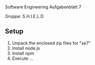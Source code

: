 Software Engineering Aufgabenblatt 7

Gruppe: S.H.I.E.L.D

Setup
-----
1. Unpack the enclosed zip files for "se7"
2. Install node.js
3. Install npm
4. Execute ...